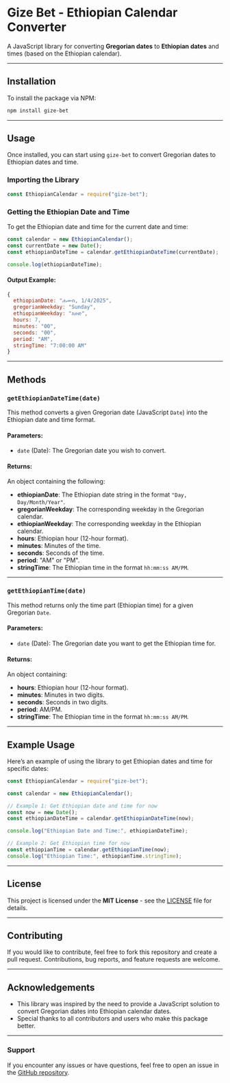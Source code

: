 
# **Gize Bet - Ethiopian Calendar Converter**

A JavaScript library for converting **Gregorian dates** to **Ethiopian dates** and times (based on the Ethiopian calendar).

---

## **Installation**

To install the package via NPM:

```bash
npm install gize-bet
```

---

## **Usage**

Once installed, you can start using `gize-bet` to convert Gregorian dates to Ethiopian dates and time.

### **Importing the Library**

```javascript
const EthiopianCalendar = require("gize-bet");
```

### **Getting the Ethiopian Date and Time**

To get the Ethiopian date and time for the current date and time:

```javascript
const calendar = new EthiopianCalendar();
const currentDate = new Date();
const ethiopianDateTime = calendar.getEthiopianDateTime(currentDate);

console.log(ethiopianDateTime);
```

#### **Output Example:**

```javascript
{
  ethiopianDate: "ሐሙስ, 1/4/2025",
  gregorianWeekday: "Sunday",
  ethiopianWeekday: "እሁድ",
  hours: 7,
  minutes: "00",
  seconds: "00",
  period: "AM",
  stringTime: "7:00:00 AM"
}
```

---

## **Methods**

### **`getEthiopianDateTime(date)`**

This method converts a given Gregorian date (JavaScript `Date`) into the Ethiopian date and time format.

#### **Parameters**:
- `date` (Date): The Gregorian date you wish to convert.

#### **Returns**:
An object containing the following:
- **ethiopianDate**: The Ethiopian date string in the format `"Day, Day/Month/Year"`.
- **gregorianWeekday**: The corresponding weekday in the Gregorian calendar.
- **ethiopianWeekday**: The corresponding weekday in the Ethiopian calendar.
- **hours**: Ethiopian hour (12-hour format).
- **minutes**: Minutes of the time.
- **seconds**: Seconds of the time.
- **period**: "AM" or "PM".
- **stringTime**: The Ethiopian time in the format `hh:mm:ss AM/PM`.

---

### **`getEthiopianTime(date)`**

This method returns only the time part (Ethiopian time) for a given Gregorian `Date`.

#### **Parameters**:
- `date` (Date): The Gregorian date you want to get the Ethiopian time for.

#### **Returns**:
An object containing:
- **hours**: Ethiopian hour (12-hour format).
- **minutes**: Minutes in two digits.
- **seconds**: Seconds in two digits.
- **period**: AM/PM.
- **stringTime**: The Ethiopian time in the format `hh:mm:ss AM/PM`.

---

## **Example Usage**

Here’s an example of using the library to get Ethiopian dates and time for specific dates:

```javascript
const EthiopianCalendar = require("gize-bet");

const calendar = new EthiopianCalendar();

// Example 1: Get Ethiopian date and time for now
const now = new Date();
const ethiopianDateTime = calendar.getEthiopianDateTime(now);

console.log("Ethiopian Date and Time:", ethiopianDateTime);

// Example 2: Get Ethiopian time for now
const ethiopianTime = calendar.getEthiopianTime(now);
console.log("Ethiopian Time:", ethiopianTime.stringTime);
```

---

## **License**

This project is licensed under the **MIT License** - see the [LICENSE](LICENSE) file for details.

---

## **Contributing**

If you would like to contribute, feel free to fork this repository and create a pull request. Contributions, bug reports, and feature requests are welcome.

---

## **Acknowledgements**

- This library was inspired by the need to provide a JavaScript solution to convert Gregorian dates into Ethiopian calendar dates.
- Special thanks to all contributors and users who make this package better.

---

### **Support**

If you encounter any issues or have questions, feel free to open an issue in the [GitHub repository](https://github.com/williammitiku/gize-bet).
